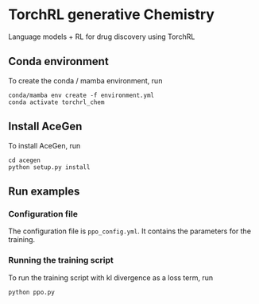 # TorchRL generative Chemistry
Language models + RL for drug discovery using TorchRL

## Conda environment

To create the conda / mamba environment, run

    conda/mamba env create -f environment.yml
    conda activate torchrl_chem

## Install AceGen

To install AceGen, run

    cd acegen
    python setup.py install

## Run examples

### Configuration file
    
The configuration file is `ppo_config.yml`. It contains the parameters for the training.

### Running the training script

To run the training script with kl divergence as a loss term, run

    python ppo.py
